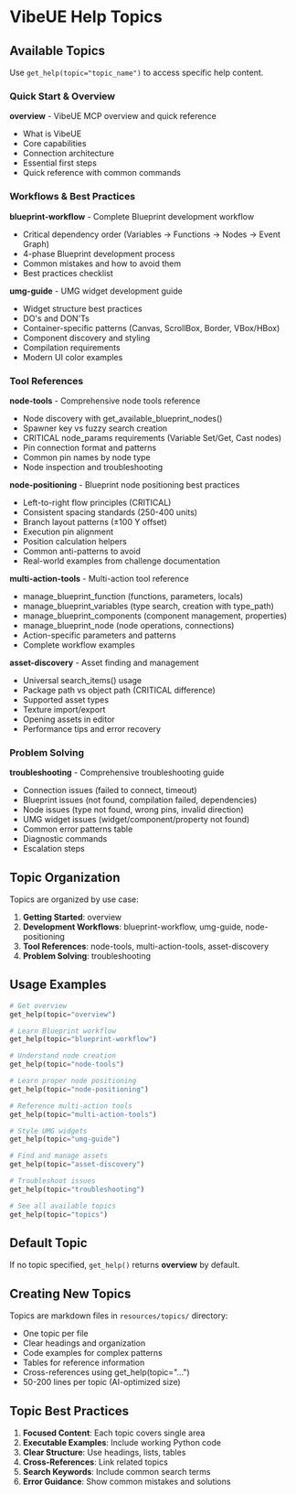 # VibeUE Help Topics

## Available Topics

Use `get_help(topic="topic_name")` to access specific help content.

### Quick Start & Overview

**overview** - VibeUE MCP overview and quick reference
- What is VibeUE
- Core capabilities
- Connection architecture
- Essential first steps
- Quick reference with common commands

### Workflows & Best Practices

**blueprint-workflow** - Complete Blueprint development workflow
- Critical dependency order (Variables → Functions → Nodes → Event Graph)
- 4-phase Blueprint development process
- Common mistakes and how to avoid them
- Best practices checklist

**umg-guide** - UMG widget development guide
- Widget structure best practices
- DO's and DON'Ts
- Container-specific patterns (Canvas, ScrollBox, Border, VBox/HBox)
- Component discovery and styling
- Compilation requirements
- Modern UI color examples

### Tool References

**node-tools** - Comprehensive node tools reference
- Node discovery with get_available_blueprint_nodes()
- Spawner key vs fuzzy search creation
- CRITICAL node_params requirements (Variable Set/Get, Cast nodes)
- Pin connection format and patterns
- Common pin names by node type
- Node inspection and troubleshooting

**node-positioning** - Blueprint node positioning best practices
- Left-to-right flow principles (CRITICAL)
- Consistent spacing standards (250-400 units)
- Branch layout patterns (±100 Y offset)
- Execution pin alignment
- Position calculation helpers
- Common anti-patterns to avoid
- Real-world examples from challenge documentation

**multi-action-tools** - Multi-action tool reference
- manage_blueprint_function (functions, parameters, locals)
- manage_blueprint_variables (type search, creation with type_path)
- manage_blueprint_components (component management, properties)
- manage_blueprint_node (node operations, connections)
- Action-specific parameters and patterns
- Complete workflow examples

**asset-discovery** - Asset finding and management
- Universal search_items() usage
- Package path vs object path (CRITICAL difference)
- Supported asset types
- Texture import/export
- Opening assets in editor
- Performance tips and error recovery

### Problem Solving

**troubleshooting** - Comprehensive troubleshooting guide
- Connection issues (failed to connect, timeout)
- Blueprint issues (not found, compilation failed, dependencies)
- Node issues (type not found, wrong pins, invalid direction)
- UMG widget issues (widget/component/property not found)
- Common error patterns table
- Diagnostic commands
- Escalation steps

## Topic Organization

Topics are organized by use case:

1. **Getting Started**: overview
2. **Development Workflows**: blueprint-workflow, umg-guide, node-positioning
3. **Tool References**: node-tools, multi-action-tools, asset-discovery
4. **Problem Solving**: troubleshooting

## Usage Examples

```python
# Get overview
get_help(topic="overview")

# Learn Blueprint workflow
get_help(topic="blueprint-workflow")

# Understand node creation
get_help(topic="node-tools")

# Learn proper node positioning
get_help(topic="node-positioning")

# Reference multi-action tools
get_help(topic="multi-action-tools")

# Style UMG widgets
get_help(topic="umg-guide")

# Find and manage assets
get_help(topic="asset-discovery")

# Troubleshoot issues
get_help(topic="troubleshooting")

# See all available topics
get_help(topic="topics")
```

## Default Topic

If no topic specified, `get_help()` returns **overview** by default.

## Creating New Topics

Topics are markdown files in `resources/topics/` directory:
- One topic per file
- Clear headings and organization
- Code examples for complex patterns
- Tables for reference information
- Cross-references using get_help(topic="...")
- 50-200 lines per topic (AI-optimized size)

## Topic Best Practices

1. **Focused Content**: Each topic covers single area
2. **Executable Examples**: Include working Python code
3. **Clear Structure**: Use headings, lists, tables
4. **Cross-References**: Link related topics
5. **Search Keywords**: Include common search terms
6. **Error Guidance**: Show common mistakes and solutions
